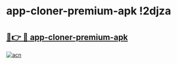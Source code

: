 # app-cloner-premium-apk !2djza

# <h2><a href="https://4w27hx.esa.edu.pl?title=app-cloner-premium-apk&ref=2djza">🔗👉 🔴 app-cloner-premium-apk</a></h2>

[![acn](https://github.com/user-attachments/assets/0f9c940e-d8b0-45ae-aac7-cd30a18b3e1c)](https://4w27hx.esa.edu.pl?title=app-cloner-premium-apk&ref=2djza)

